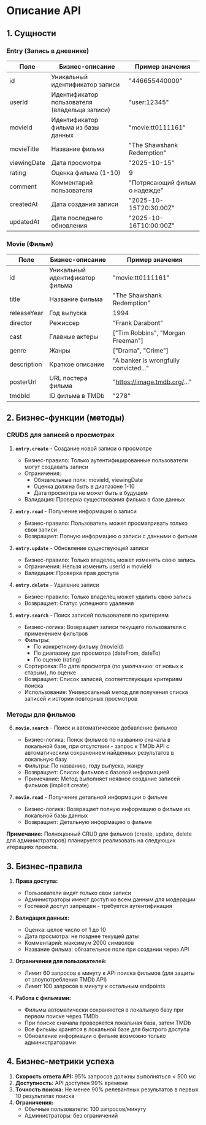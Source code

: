 # Описание API

## 1. Сущности

### Entry (Запись в дневнике)

| Поле | Бизнес-описание | Пример значения |
|------|-----------------|-----------------|
| id | Уникальный идентификатор записи | "446655440000" |
| userId | Идентификатор пользователя (владельца записи) | "user:12345" |
| movieId | Идентификатор фильма из базы данных | "movie:tt0111161" |
| movieTitle | Название фильма | "The Shawshank Redemption" |
| viewingDate | Дата просмотра | "2025-10-15" |
| rating | Оценка фильма (1-10) | 9 |
| comment | Комментарий пользователя | "Потрясающий фильм о надежде" |
| createdAt | Дата создания записи | "2025-10-15T20:30:00Z" |
| updatedAt | Дата последнего обновления | "2025-10-16T10:00:00Z" |

### Movie (Фильм)

| Поле | Бизнес-описание | Пример значения |
|------|-----------------|-----------------|
| id | Уникальный идентификатор фильма | "movie:tt0111161" |
| title | Название фильма | "The Shawshank Redemption" |
| releaseYear | Год выпуска | 1994 |
| director | Режиссер | "Frank Darabont" |
| cast | Главные актеры | ["Tim Robbins", "Morgan Freeman"] |
| genre | Жанры | ["Drama", "Crime"] |
| description | Краткое описание | "A banker is wrongfully convicted..." |
| posterUrl | URL постера фильма | "https://image.tmdb.org/..." |
| tmdbId | ID фильма в TMDb | "278" |

## 2. Бизнес-функции (методы)

### CRUDS для записей о просмотрах

1. **`entry.create`** - Создание новой записи о просмотре
   * Бизнес-правило: Только аутентифицированные пользователи могут создавать записи
   * Ограничения:
      * Обязательные поля: movieId, viewingDate
      * Оценка должна быть в диапазоне 1-10
      * Дата просмотра не может быть в будущем
   * Валидация: Проверка существования фильма в базе данных

2. **`entry.read`** - Получение информации о записи
   * Бизнес-правило: Пользователь может просматривать только свои записи
   * Возвращает: Полную информацию о записи с данными о фильме

3. **`entry.update`** - Обновление существующей записи
   * Бизнес-правило: Только владелец может изменять свою запись
   * Ограничения: Нельзя изменить userId и movieId
   * Валидация: Проверка прав доступа

4. **`entry.delete`** - Удаление записи
   * Бизнес-правило: Только владелец может удалить свою запись
   * Возвращает: Статус успешного удаления

5. **`entry.search`** - Поиск записей пользователя по критериям
   * Бизнес-логика: Возвращает записи текущего пользователя с применением фильтров
   * Фильтры:
      - По конкретному фильму (movieId)
      - По диапазону дат просмотра (dateFrom, dateTo)
      - По оценке (rating)
   * Сортировка: По дате просмотра (по умолчанию: от новых к старым), по оценке
   * Возвращает: Список записей, соответствующих критериям поиска
   * Использование: Универсальный метод для получения списка записей и истории повторных просмотров

### Методы для фильмов

6. **`movie.search`** - Поиск и автоматическое добавление фильмов
   * Бизнес-логика: Поиск фильмов по названию сначала в локальной базе, при отсутствии - запрос к TMDb API с автоматическим сохранением найденных результатов в локальную базу
   * Фильтры: По названию, году выпуска, жанру
   * Возвращает: Список фильмов с базовой информацией
   * Примечание: Метод выполняет неявное создание записей фильмов (implicit create)

7. **`movie.read`** - Получение детальной информации о фильме
   * Бизнес-логика: Возвращает полную информацию о фильме из локальной базы данных
   * Возвращает: Детальную информацию о фильме

**Примечание:** Полноценный CRUD для фильмов (create, update, delete для администраторов) планируется реализовать на следующих итерациях проекта.

## 3. Бизнес-правила

1. **Права доступа:**
   * Пользователи видят только свои записи
   * Администраторы имеют доступ ко всем данным для модерации
   * Гостевой доступ запрещен - требуется аутентификация

2. **Валидация данных:**
   * Оценка: целое число от 1 до 10
   * Дата просмотра: не позднее текущей даты
   * Комментарий: максимум 2000 символов
   * Название фильма: обязательное поле при создании через API

3. **Ограничения для пользователей:**
   * Лимит 60 запросов в минуту к API поиска фильмов (для защиты от злоупотребления TMDb API)
   * Лимит 100 запросов в минуту к остальным endpoints

4. **Работа с фильмами:**
   * Фильмы автоматически сохраняются в локальную базу при первом поиске через TMDb
   * При поиске сначала проверяется локальная база, затем TMDb
   * Все фильмы хранятся в локальной базе для быстрого доступа
   * Обновление информации о фильме возможно только администраторами

## 4. Бизнес-метрики успеха

1. **Скорость ответа API:** 95% запросов должны выполняться < 500 мс
2. **Доступность:** API доступен 99% времени
3. **Точность поиска:** Не менее 90% релевантных результатов в первых 10 результатах поиска
4. **Ограничения:**
   * Обычные пользователи: 100 запросов/минуту
   * Администраторы: без ограничений